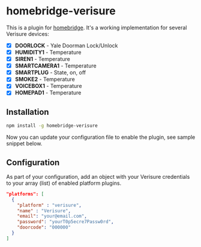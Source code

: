 # homebridge-verisure

This is a plugin for [homebridge](https://github.com/nfarina/homebridge). It's a
working implementation for several Verisure devices:

- [x] __DOORLOCK__ - Yale Doorman Lock/Unlock
- [x] __HUMIDITY1__ - Temperature
- [x] __SIREN1__ - Temperature
- [x] __SMARTCAMERA1__ - Temperature
- [x] __SMARTPLUG__ - State, on, off
- [x] __SMOKE2__ - Temperature
- [x] __VOICEBOX1__ - Temperature
- [x] __HOMEPAD1__ - Temperature

## Installation

```bash
npm install -g homebridge-verisure
```

Now you can update your configuration file to enable the plugin, see sample
snippet below.

## Configuration

As part of your configuration, add an object with your Verisure credentials to
your array (list) of enabled platform plugins.

```json
"platforms": [
  {
    "platform" : "verisure",
    "name" : "Verisure",
    "email": "your@email.com",
    "password": "yourT0p5ecre7Passw0rd",
    "doorcode": "000000"
  }
]
```
